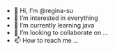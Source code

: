 - 👋 Hi, I’m @regina-su
- 👀 I’m interested in everything
- 🌱 I’m currently learning java
- 💞️ I’m looking to collaborate on ...
- 📫 How to reach me ...

<!---
regina-su/regina-su is a ✨ special ✨ repository because its `README.md` (this file) appears on your GitHub profile.
You can click the Preview link to take a look at your changes.
--->
